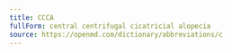 ```yaml
---
title: CCCA
fullForm: central centrifugal cicatricial alopecia
source: https://openmd.com/dictionary/abbreviations/c
---
```

